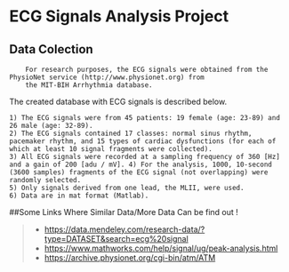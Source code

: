 # ECG Signals Analysis Project
## Data Colection 

        For research purposes, the ECG signals were obtained from the PhysioNet service (http://www.physionet.org) from 
        the MIT-BIH Arrhythmia database. 

The created database with ECG signals is described below.
```
1) The ECG signals were from 45 patients: 19 female (age: 23-89) and 26 male (age: 32-89). 
2) The ECG signals contained 17 classes: normal sinus rhythm, pacemaker rhythm, and 15 types of cardiac dysfunctions (for each of which at least 10 signal fragments were collected).
3) All ECG signals were recorded at a sampling frequency of 360 [Hz] and a gain of 200 [adu / mV]. 4) For the analysis, 1000, 10-second (3600 samples) fragments of the ECG signal (not overlapping) were randomly selected.
5) Only signals derived from one lead, the MLII, were used.
6) Data are in mat format (Matlab).

```

##Some Links Where Similar Data/More Data Can be find out !

> - https://data.mendeley.com/research-data/?type=DATASET&search=ecg%20signal
> - https://www.mathworks.com/help/signal/ug/peak-analysis.html
> - https://archive.physionet.org/cgi-bin/atm/ATM
